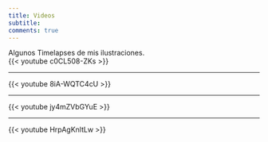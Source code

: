 ```yaml
---
title: Videos
subtitle: 
comments: true
---
```

Algunos Timelapses de mis ilustraciones.    
{{< youtube c0CL508-ZKs >}}

---

{{< youtube 8iA-WQTC4cU >}}

---

{{< youtube jy4mZVbGYuE >}}

---
{{< youtube HrpAgKnltLw >}}
